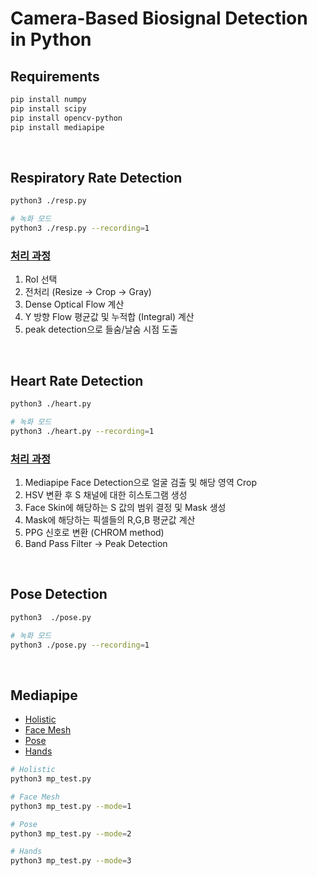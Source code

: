 # Camera-Based Biosignal Detection in Python

## Requirements
~~~bash
pip install numpy
pip install scipy
pip install opencv-python
pip install mediapipe
~~~

<br>

## Respiratory Rate Detection
~~~bash
python3 ./resp.py

# 녹화 모드
python3 ./resp.py --recording=1
~~~

### [처리 과정](https://www.mdpi.com/1424-8220/21/15/5126)

1. RoI 선택
2. 전처리 (Resize -> Crop -> Gray)
3. Dense Optical Flow 계산
4. Y 방향 Flow 평균값 및 누적합 (Integral) 계산
5. peak detection으로 들숨/날숨 시점 도출

<br>

## Heart Rate Detection
~~~bash
python3 ./heart.py

# 녹화 모드
python3 ./heart.py --recording=1
~~~

### [처리 과정](https://www.nature.com/articles/s41598-022-11265-x)

1. Mediapipe Face Detection으로 얼굴 검출 및 해당 영역 Crop
2. HSV 변환 후 S 채널에 대한 히스토그램 생성
3. Face Skin에 해당하는 S 값의 범위 결정 및 Mask 생성
4. Mask에 해당하는 픽셀들의 R,G,B 평균값 계산
5. PPG 신호로 변환 (CHROM method)
6. Band Pass Filter -> Peak Detection

<br>

## Pose Detection
~~~bash
python3  ./pose.py

# 녹화 모드
python3 ./pose.py --recording=1
~~~

<br>

## Mediapipe
- [Holistic](https://google.github.io/mediapipe/solutions/holistic.html)
- [Face Mesh](https://google.github.io/mediapipe/solutions/face_mesh.html)
- [Pose](https://google.github.io/mediapipe/solutions/pose.html)
- [Hands](https://google.github.io/mediapipe/solutions/hands.html)

~~~bash
# Holistic
python3 mp_test.py

# Face Mesh
python3 mp_test.py --mode=1

# Pose
python3 mp_test.py --mode=2

# Hands
python3 mp_test.py --mode=3
~~~
